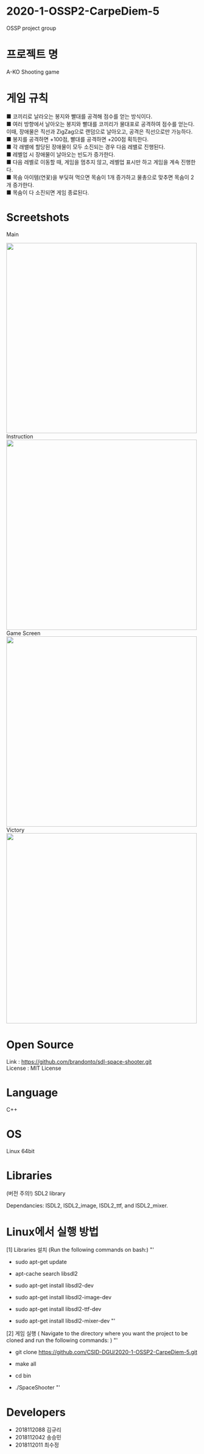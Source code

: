 
# 2020-1-OSSP2-CarpeDiem-5
OSSP project group

# 프로젝트 명
A-KO Shooting game 

# 게임 규칙
■ 코끼리로 날라오는 봉지와 빨대를 공격해 점수를 얻는 방식이다. <br/>
■ 여러 방향에서 날아오는 봉지와 빨대를 코끼리가 물대포로 공격하여 점수를 얻는다. 이때, 장애물은 직선과 ZigZag으로 랜덤으로 날아오고, 공격은 직선으로만 가능하다. <br/>
■ 봉지를 공격하면 +100점, 빨대를 공격하면 +200점 획득한다. <br/>
■ 각 래밸에 할당된 장애물이 모두 소진되는 경우 다음 레밸로 진행된다. <br/>
■ 레벨업 시 장애물이 날아오는 빈도가 증가한다. <br/>
■ 다음 레벨로 이동할 때, 게임을 멈추지 않고, 레벨업 표시만 하고 게임을 계속 진행한다.<br/>
■ 목숨 아이템(연꽃)을 부딪혀 먹으면 목숨이 1개 증가하고 물총으로 맞추면 목숨이 2개 증가한다. <br/>
■ 목숨이 다 소진되면 게임 종료된다. <br/>

Screetshots
=================
Main 
<div>
<img width="500" src="https://user-images.githubusercontent.com/59468208/85220193-901daa00-b3e4-11ea-84d1-50b0a3ccd75e.png">
</div>
Instruction  
<div>
<img width="500" src="https://user-images.githubusercontent.com/59468208/85220404-1b4b6f80-b3e6-11ea-87dc-5beb729bdfdc.png">
</div>
Game Screen 
<div>                                                                                                                        
<img width="500" src="https://user-images.githubusercontent.com/59468208/85220743-2227b180-b3e9-11ea-8b22-88bc514ab788.png">             </div>  
Victory                                                                                                                        
<div>                                                                                                                        
<img width="500" src="https://user-images.githubusercontent.com/59468208/85220474-b80e0d00-b3e6-11ea-9726-5d43faa8e300.png">             </div>  


Open Source
=================
Link : https://github.com/brandonto/sdl-space-shooter.git <br/>
License : MIT License


Language
=================

C++


OS
=================

Linux 64bit


Libraries
=================

(버전 주의!) SDL2 library

Dependancies: lSDL2, lSDL2_image, lSDL2_ttf, and lSDL2_mixer.


Linux에서 실행 방법
=================

[1] Libraries 설치 (Run the following commands on bash:)
"'
- sudo apt-get update

- apt-cache search libsdl2

- sudo apt-get install libsdl2-dev

- sudo apt-get install libsdl2-image-dev

- sudo apt-get install libsdl2-ttf-dev

- sudo apt-get install libsdl2-mixer-dev "'

[2] 게임 실행 ( Navigate to the directory where you want the project to be cloned
   and run the following commands: )
"'
- git clone https://github.com/CSID-DGU/2020-1-OSSP2-CarpeDiem-5.git

- make all

- cd bin

- ./SpaceShooter
"'

Developers
=================

- 2018112088 김규리
- 2018112042 송승민
- 2018112011 최수정 

